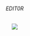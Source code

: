 <h6 align="center">EDIT0R</h6>
<p align="center">
  <img src="https://github.com/evturn/edit0r/tree/master/public/markdown.png">
</p>
